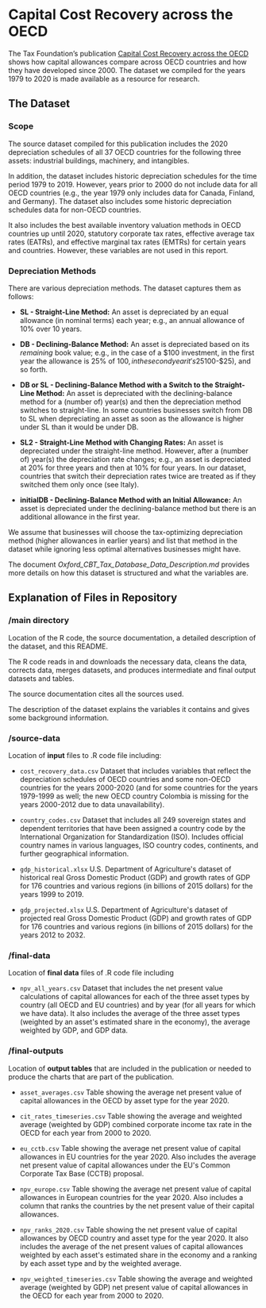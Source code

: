 # Capital Cost Recovery across the OECD

The Tax Foundation’s publication [Capital Cost Recovery across the OECD](https://taxfoundation.org/publications/capital-cost-recovery-across-the-oecd/) shows how capital allowances compare across OECD countries and how they have developed since 2000. The dataset we compiled for the years 1979 to 2020 is made available as a resource for research.



## The Dataset

### Scope
The source dataset compiled for this publication includes the 2020 depreciation schedules of all 37 OECD countries for the following three assets: industrial buildings, machinery, and intangibles.

In addition, the dataset includes historic depreciation schedules for the time period 1979 to 2019. However, years prior to 2000 do not include data for all OECD countries (e.g., the year 1979 only includes data for Canada, Finland, and Germany). The dataset also includes some historic depreciation schedules data for non-OECD countries.

It also includes the best available inventory valuation methods in OECD countries up until 2020, statutory corporate tax rates, effective average tax rates (EATRs), and effective marginal tax rates (EMTRs) for certain years and countries. However, these variables are not used in this report.


### Depreciation Methods

There are various depreciation methods. The dataset captures them as follows:

- **SL - Straight-Line Method:** An asset is depreciated by an equal allowance (in nominal terms) each year; e.g., an annual allowance of 10% over 10 years.

* **DB - Declining-Balance Method:** An asset is depreciated based on its _remaining_ book value; e.g., in the case of a $100 investment, in the first year the allowance is 25% of $100, in the second year it's 25% of ($100-$25), and so forth.

* **DB or SL - Declining-Balance Method with a Switch to the Straight-Line Method:** An asset is depreciated with the declining-balance method for a (number of) year(s) and then the depreciation method switches to straight-line. In some countries businesses switch from DB to SL when depreciating an asset as soon as the allowance is higher under SL than it would be under DB.

* **SL2 - Straight-Line Method with Changing Rates:** An asset is depreciated under the straight-line method. However, after a (number of) year(s) the depreciation rate changes; e.g., an asset is depreciated at 20% for three years and then at 10% for four years. In our dataset, countries that switch their depreciation rates twice are treated as if they switched them only once (see Italy).

* **initialDB - Declining-Balance Method with an Initial Allowance:** An asset is depreciated under the declining-balance method but there is an additional allowance in the first year.


We assume that businesses will choose the tax-optimizing depreciation method (higher allowances in earlier years) and list that method in the dataset while ignoring less optimal alternatives businesses might have.

The document *Oxford_CBT_Tax_Database_Data_Description.md* provides more details on how this dataset is structured and what the variables are.



## Explanation of Files in Repository

### /main directory

Location of the R code, the source documentation, a detailed description of the dataset, and this README.

The R code reads in and downloads the necessary data, cleans the data, corrects data, merges datasets, and produces intermediate and final output datasets and tables.

The source documentation cites all the sources used.

The description of the dataset explains the variables it contains and gives some background information.


### /source-data

Location of **input** files to .R code file including:

- `cost_recovery_data.csv` Dataset that includes variables that reflect the depreciation schedules of OECD countries and some non-OECD countries for the years 2000-2020 (and for some countries for the years 1979-1999 as well; the new OECD country Colombia is missing for the years 2000-2012 due to data unavailability).

- `country_codes.csv` Dataset that includes all 249 sovereign states and dependent territories that have been assigned a country code by the International Organization for Standardization (ISO). Includes official country names in various languages, ISO country codes, continents, and further geographical information.

- `gdp_historical.xlsx` U.S. Department of Agriculture's dataset of historical real Gross Domestic Product (GDP) and growth rates of GDP for 176 countries and various regions (in billions of 2015 dollars) for the years 1999 to 2019.

- `gdp_projected.xlsx` U.S. Department of Agriculture's dataset of projected real Gross Domestic Product (GDP) and growth rates of GDP for 176 countries and various regions (in billions of 2015 dollars) for the years 2012 to 2032.


### /final-data
Location of **final data** files of .R code file including

- `npv_all_years.csv` Dataset that includes the net present value calculations of capital allowances for each of the three asset types by country (all OECD and EU countries) and by year (for all years for which we have data). It also includes the average of the three asset types (weighted by an asset's estimated share in the economy), the average weighted by GDP, and GDP data.


### /final-outputs
Location of **output tables** that are included in the publication or needed to produce the charts that are part of the publication.

- `asset_averages.csv` Table showing the average net present value of capital allowances in the OECD by asset type for the year 2020.

- `cit_rates_timeseries.csv` Table showing the average and weighted average (weighted by GDP) combined corporate income tax rate in the OECD for each year from 2000 to 2020.

- `eu_cctb.csv` Table showing the average net present value of capital allowances in EU countries for the year 2020. Also includes the average net present value of capital allowances under the EU's Common Corporate Tax Base (CCTB) proposal.

- `npv_europe.csv` Table showing the average net present value of capital allowances in European countries for the year 2020. Also includes a column that ranks the countries by the net present value of their capital allowances.

- `npv_ranks_2020.csv` Table showing the net present value of capital allowances by OECD country and asset type for the year 2020. It also includes the average of the net present values of capital allowances weighted by each asset's estimated share in the economy and a ranking by each asset type and by the weighted average.

- `npv_weighted_timeseries.csv` Table showing the average and weighted average (weighted by GDP) net present value of capital allowances in the OECD for each year from 2000 to 2020.
